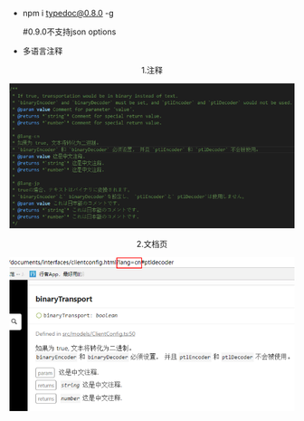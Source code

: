 - npm i typedoc@0.8.0 -g 
    
    #0.9.0不支持json options

- 多语言注释
<div style="text-align: center">
<p>1.注释</p>
<img src="remark.png"/></div>
<div style="text-align: center">
<p>2.文档页</p>
<img src="remarkExample.png"/></div>